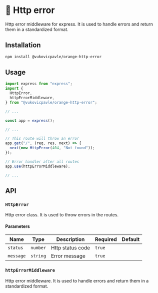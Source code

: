 # 🍊 Http error

Http error middleware for express. It is used to handle errors and return them in a standardized format.

## Installation

```bash
npm install @vukovicpavle/orange-http-error
```

## Usage

```javascript index.ts
import express from "express";
import {
  HttpError,
  httpErrorMiddleware,
} from "@vukovicpavle/orange-http-error";

// ...

const app = express();

// ...

// This route will throw an error
app.get("/", (req, res, next) => {
  next(new HttpError(404, "Not found"));
});

// Error handler after all routes
app.use(httpErrorMiddleware);

// ...
```

## API

### `HttpError`

Http error class. It is used to throw errors in the routes.

#### Parameters

| Name      | Type     | Description      | Required | Default |
| --------- | -------- | ---------------- | -------- | ------- |
| `status`  | `number` | Http status code | `true`   |         |
| `message` | `string` | Error message    | `true`   |         |

### `httpErrorMiddleware`

Http error middleware. It is used to handle errors and return them in a standardized format.
